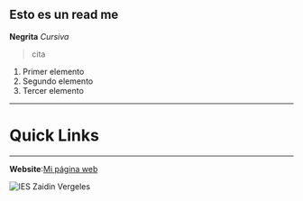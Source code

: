 Esto es un read me
---
**Negrita**
*Cursiva*
> cita
1. Primer elemento
2. Segundo elemento
3. Tercer elemento
---
# Quick Links #
---------
**Website**:[Mi página web](https://alvaroroobles.github.io)

	
![IES Zaidin Vergeles]([/ruta/imagen.png](https://www.google.com/url?sa=i&url=https%3A%2F%2Fwww.muralesdepared.es%2Fproducto%2Fvinilo-escudo-real-madrid%2F&psig=AOvVaw21TwWq3DETRVwd9pcNRDTX&ust=1727423129390000&source=images&cd=vfe&opi=89978449&ved=0CBEQjRxqFwoTCICKxeGO4IgDFQAAAAAdAAAAABAE))
